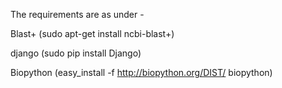 The requirements are as under - 

Blast+
(sudo apt-get install ncbi-blast+)

django
(sudo pip install Django)

Biopython
(easy_install -f http://biopython.org/DIST/ biopython)
